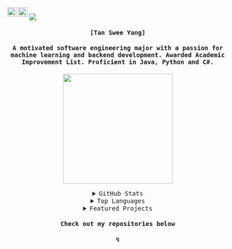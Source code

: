 <a href="https://www.linkedin.com/in/tansweeyang/">
  <img align="left" alt="TanSweeYang's LinkedIn" width="22px" src="https://raw.githubusercontent.com/peterthehan/peterthehan/master/assets/linkedin.svg" />
</a>
<a href="mailto:tansweeyang.softwareengineer@gmail.com">
  <img align="left" alt="TanSweeYang's Email" width="22px" src="https://cdn-icons-png.flaticon.com/512/281/281769.png" />
</a>

![](https://visitor-badge.glitch.me/badge?page_id=tansweeyang)

<h4 align="center"><samp> [Tan Swee Yang]</samp></h4>
<h4 align="center"><samp> A motivated software engineering major with a passion for machine learning and backend development. Awarded Academic Improvement List. Proficient in Java, Python and C#.</samp></h4>

<p align="center">
  <img width="250" src="https://media.giphy.com/media/jIgXf4hgbHCeKiXpvt/giphy.gif">
</p>

<p>
  
<details close align="center">
<summary><samp>GitHub Stats</samp></summary>
<br>

![tansweeyang's GitHub stats](https://github-readme-stats.vercel.app/api?username=tansweeyang&count_private=true&theme=dark&show_icons=true)
    
</details>

<details close align="center">
<summary><samp>Top Languages</samp></summary>
<br>
  
[![Top Langs](https://github-readme-stats.vercel.app/api/top-langs?username=tansweeyang&show_icons=true&locale=en&layout=compact)](https://github.com/tansweeyang/github-readme-stats)
  
</details>

<details close align="center">
<summary><samp>Featured Projects</samp></summary>
<br>

[![Readme Card](https://github-readme-stats.vercel.app/api/pin/?username=tansweeyang&repo=im-not-a-robot&theme=dark)](https://github.com/tansweeyang/im-not-a-robot)

[![Readme Card](https://github-readme-stats.vercel.app/api/pin/?username=tansweeyang&repo=Traveling-Salesman-Problem-Using-Genetic-Algorithm&theme=dark)](https://github.com/tansweeyang/Traveling-Salesman-Problem-Using-Genetic-Algorithm)
  
[![Readme Card](https://github-readme-stats.vercel.app/api/pin/?username=tansweeyang&repo=Invasion&theme=dark)](https://github.com/tansweeyang/Invasion)
  
</details>

<h4 align="center"><samp> Check out my repositories below</samp></h4>
<h4 align="center"><samp>↯</samp></h4>
